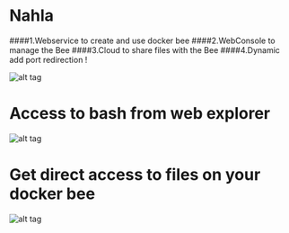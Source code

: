 Nahla
=====
####1.Webservice to create and use docker bee
####2.WebConsole to manage the Bee
####3.Cloud to share files with the Bee
####4.Dynamic add port redirection !

![alt tag](https://cloud.githubusercontent.com/assets/1662759/3051733/00a40e2c-e191-11e3-8cd3-5ff8e56307db.png)

Access to bash from web explorer
================================
![alt tag](https://cloud.githubusercontent.com/assets/1662759/3051764/9a99961e-e191-11e3-9721-3988177a0353.png)

Get direct access to files on your docker bee
=============================================
![alt tag](https://cloud.githubusercontent.com/assets/1662759/3051765/9ab00bce-e191-11e3-92e3-64300fe246e9.png)

